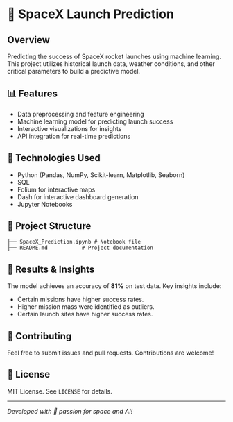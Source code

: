 # 🚀 SpaceX Launch Prediction

## Overview
Predicting the success of SpaceX rocket launches using machine learning. This project utilizes historical launch data, weather conditions, and other critical parameters to build a predictive model.

## 📊 Features
- Data preprocessing and feature engineering
- Machine learning model for predicting launch success
- Interactive visualizations for insights
- API integration for real-time predictions

## 🔧 Technologies Used
- Python (Pandas, NumPy, Scikit-learn, Matplotlib, Seaborn)
- SQL
- Folium for interactive maps
- Dash for interactive dashboard generation
- Jupyter Notebooks

## 📂 Project Structure
```
├── SpaceX_Prediction.ipynb # Notebook file
├── README.md           # Project documentation
```

## 📌 Results & Insights
The model achieves an accuracy of **81%** on test data. Key insights include:
- Certain missions have higher success rates.
- Higher mission mass were identified as outliers.
- Certain launch sites have higher success rates.

## 🤝 Contributing
Feel free to submit issues and pull requests. Contributions are welcome!

## 📜 License
MIT License. See `LICENSE` for details.

---
_Developed with 🚀 passion for space and AI!_

